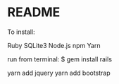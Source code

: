 # README

To install:

Ruby
SQLite3
Node.js
npm
Yarn

run from terminal:
$ gem install rails

yarn add jquery 
yarn add bootstrap
